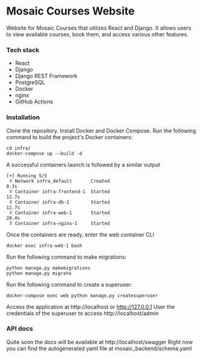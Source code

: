 # Mosaic Courses Website
Website for Mosaic Courses that utilizes React and Django. It allows users to view available courses, book them, and access various other features.

### Tech stack
- React 
- Django
- Django REST Framework
- PostgreSQL
- Docker
- nginx
- GitHub Actions


### Installation
Clone the repository.
Install Docker and Docker Compose.
Run the following command to build the project's Docker containers:
```console
cd infra/
docker-compose up --build -d
```

A successful containers launch is followed by a similar output
``` 
[+] Running 5/5
 ⠿ Network infra_default       Created                                                 0.3s
 ⠿ Container infra-frontend-1  Started                                                12.7s
 ⠿ Container infra-db-1        Started                                                12.7s
 ⠿ Container infra-web-1       Started                                                20.4s
 ⠿ Container infra-nginx-1     Started 
```

Once the containers are ready, enter the web container CLI
```console
docker exec infra-web-1 bash    
```

Run the following command to make migrations:
```console
python manage.py makemigrations
python manage.py migrate
```


Run the following command to create a superuser:
```console
docker-compose exec web python manage.py createsuperuser
```

Access the application at http://localhost or http://127.0.0.1
User the credentials of the superuser to access http://localhost/admin

### API docs
Quite soon the docs will be available at http://localhost/swagger
Right now you can find the autogenerated yaml file at mosaic_backend/schema.yaml
